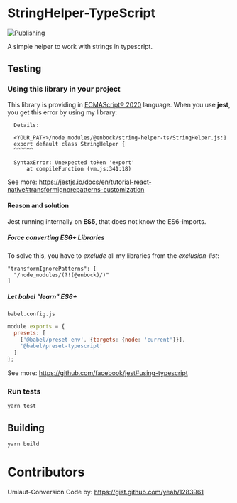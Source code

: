 # StringHelper-TypeScript
[![Publishing](https://github.com/enbock/String-Helper-TS/workflows/Publishing/badge.svg)](https://github.com/enbock/String-Helper-TS/actions)

A simple helper to work with strings in typescript.

## Testing
### Using this library in your project
This library is providing in [ECMAScript® 2020] language. When you use **jest**,
you get this error by using my library:
```text
  Details:
  
  <YOUR_PATH>/node_modules/@enbock/string-helper-ts/StringHelper.js:1
  export default class StringHelper {
  ^^^^^^
  
  SyntaxError: Unexpected token 'export'
      at compileFunction (vm.js:341:18)
```

See more: https://jestjs.io/docs/en/tutorial-react-native#transformignorepatterns-customization
#### Reason and solution
Jest running internally on **ES5**, that does not know the ES6-imports.
##### Force converting ES6+ Libraries
To solve this, you have to *exclude* all my libraries from the *exclusion-list*:
```
"transformIgnorePatterns": [
  "/node_modules/(?!(@enbock)/)"
]
```
##### Let babel "learn" ES6+
`babel.config.js`
```js
module.exports = {
  presets: [
    ['@babel/preset-env', {targets: {node: 'current'}}],
    '@babel/preset-typescript'
  ]
};
```
See more: https://github.com/facebook/jest#using-typescript
### Run tests
```shell script
yarn test
```

## Building
```shell script
yarn build
```


# Contributors
Umlaut-Conversion Code by: https://gist.github.com/yeah/1283961

[ECMAScript® 2020]:https://tc39.es/ecma262/
